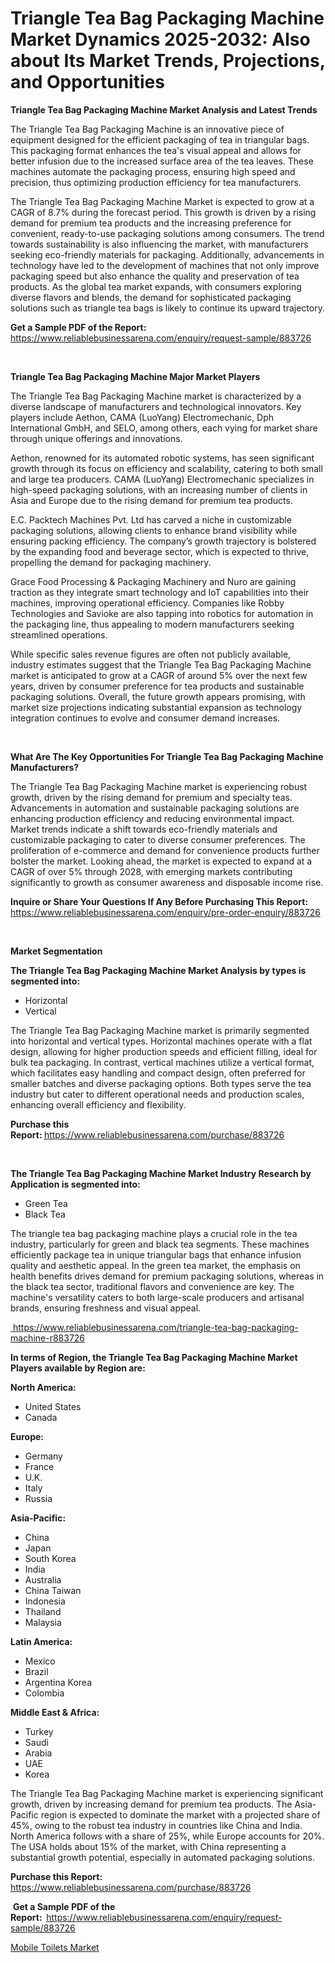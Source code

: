 <p><h1>Triangle Tea Bag Packaging Machine Market Dynamics 2025-2032: Also about Its Market Trends, Projections, and Opportunities</h1></p><p><strong>Triangle Tea Bag Packaging Machine Market Analysis and Latest Trends</strong></p>
<p><p>The Triangle Tea Bag Packaging Machine is an innovative piece of equipment designed for the efficient packaging of tea in triangular bags. This packaging format enhances the tea's visual appeal and allows for better infusion due to the increased surface area of the tea leaves. These machines automate the packaging process, ensuring high speed and precision, thus optimizing production efficiency for tea manufacturers.</p><p>The Triangle Tea Bag Packaging Machine Market is expected to grow at a CAGR of 8.7% during the forecast period. This growth is driven by a rising demand for premium tea products and the increasing preference for convenient, ready-to-use packaging solutions among consumers. The trend towards sustainability is also influencing the market, with manufacturers seeking eco-friendly materials for packaging. Additionally, advancements in technology have led to the development of machines that not only improve packaging speed but also enhance the quality and preservation of tea products. As the global tea market expands, with consumers exploring diverse flavors and blends, the demand for sophisticated packaging solutions such as triangle tea bags is likely to continue its upward trajectory.</p></p>
<p><strong>Get a Sample PDF of the Report:&nbsp;</strong> <a href="https://www.reliablebusinessarena.com/enquiry/request-sample/883726?utm_campaign=2524&utm_medium=2&utm_source=Github&utm_content=ia&utm_term=11042025&utm_id=triangle-tea-bag-packaging-machine">https://www.reliablebusinessarena.com/enquiry/request-sample/883726</a></p>
<p>&nbsp;</p>
<p><strong>Triangle Tea Bag Packaging Machine Major Market Players</strong></p>
<p><p>The Triangle Tea Bag Packaging Machine market is characterized by a diverse landscape of manufacturers and technological innovators. Key players include Aethon, CAMA (LuoYang) Electromechanic, Dph International GmbH, and SELO, among others, each vying for market share through unique offerings and innovations.</p><p>Aethon, renowned for its automated robotic systems, has seen significant growth through its focus on efficiency and scalability, catering to both small and large tea producers. CAMA (LuoYang) Electromechanic specializes in high-speed packaging solutions, with an increasing number of clients in Asia and Europe due to the rising demand for premium tea products.</p><p>E.C. Packtech Machines Pvt. Ltd has carved a niche in customizable packaging solutions, allowing clients to enhance brand visibility while ensuring packing efficiency. The company’s growth trajectory is bolstered by the expanding food and beverage sector, which is expected to thrive, propelling the demand for packaging machinery.</p><p>Grace Food Processing & Packaging Machinery and Nuro are gaining traction as they integrate smart technology and IoT capabilities into their machines, improving operational efficiency. Companies like Robby Technologies and Savioke are also tapping into robotics for automation in the packaging line, thus appealing to modern manufacturers seeking streamlined operations.</p><p>While specific sales revenue figures are often not publicly available, industry estimates suggest that the Triangle Tea Bag Packaging Machine market is anticipated to grow at a CAGR of around 5% over the next few years, driven by consumer preference for tea products and sustainable packaging solutions. Overall, the future growth appears promising, with market size projections indicating substantial expansion as technology integration continues to evolve and consumer demand increases.</p></p>
<p>&nbsp;</p>
<p><strong>What Are The Key Opportunities For Triangle Tea Bag Packaging Machine Manufacturers?</strong></p>
<p><p>The Triangle Tea Bag Packaging Machine market is experiencing robust growth, driven by the rising demand for premium and specialty teas. Advancements in automation and sustainable packaging solutions are enhancing production efficiency and reducing environmental impact. Market trends indicate a shift towards eco-friendly materials and customizable packaging to cater to diverse consumer preferences. The proliferation of e-commerce and demand for convenience products further bolster the market. Looking ahead, the market is expected to expand at a CAGR of over 5% through 2028, with emerging markets contributing significantly to growth as consumer awareness and disposable income rise.</p></p>
<p><strong>Inquire or Share Your Questions If Any Before Purchasing This Report:</strong> <a href="https://www.reliablebusinessarena.com/enquiry/pre-order-enquiry/883726?utm_campaign=2524&utm_medium=2&utm_source=Github&utm_content=ia&utm_term=11042025&utm_id=triangle-tea-bag-packaging-machine">https://www.reliablebusinessarena.com/enquiry/pre-order-enquiry/883726</a></p>
<p>&nbsp;</p>
<p><strong>Market Segmentation</strong></p>
<p><strong>The Triangle Tea Bag Packaging Machine Market Analysis by types is segmented into:</strong></p>
<p><ul><li>Horizontal</li><li>Vertical</li></ul></p>
<p><p>The Triangle Tea Bag Packaging Machine market is primarily segmented into horizontal and vertical types. Horizontal machines operate with a flat design, allowing for higher production speeds and efficient filling, ideal for bulk tea packaging. In contrast, vertical machines utilize a vertical format, which facilitates easy handling and compact design, often preferred for smaller batches and diverse packaging options. Both types serve the tea industry but cater to different operational needs and production scales, enhancing overall efficiency and flexibility.</p></p>
<p><strong>Purchase this Report:&nbsp;</strong><a href="https://www.reliablebusinessarena.com/purchase/883726?utm_campaign=2524&utm_medium=2&utm_source=Github&utm_content=ia&utm_term=11042025&utm_id=triangle-tea-bag-packaging-machine">https://www.reliablebusinessarena.com/purchase/883726</a></p>
<p>&nbsp;</p>
<p><strong>The Triangle Tea Bag Packaging Machine Market Industry Research by Application is segmented into:</strong></p>
<p><ul><li>Green Tea</li><li>Black Tea</li></ul></p>
<p><p>The triangle tea bag packaging machine plays a crucial role in the tea industry, particularly for green and black tea segments. These machines efficiently package tea in unique triangular bags that enhance infusion quality and aesthetic appeal. In the green tea market, the emphasis on health benefits drives demand for premium packaging solutions, whereas in the black tea sector, traditional flavors and convenience are key. The machine's versatility caters to both large-scale producers and artisanal brands, ensuring freshness and visual appeal.</p></p>
<p><a href="https://www.reliablebusinessarena.com/triangle-tea-bag-packaging-machine-r883726?utm_campaign=2524&utm_medium=2&utm_source=Github&utm_content=ia&utm_term=11042025&utm_id=triangle-tea-bag-packaging-machine">&nbsp;https://www.reliablebusinessarena.com/triangle-tea-bag-packaging-machine-r883726</a></p>
<p><strong>In terms of Region, the Triangle Tea Bag Packaging Machine Market Players available by Region are:</strong></p>
<p>
    <p> <strong> North America: </strong>
        <ul>
            <li>United States</li>
            <li>Canada</li>
        </ul>
        </p> 
    <p> <strong> Europe: </strong>
        <ul>
            <li>Germany</li>
            <li>France</li>
            <li>U.K.</li>
            <li>Italy</li>
            <li>Russia</li>
        </ul>
        </p> 
    <p> <strong> Asia-Pacific: </strong>
        <ul>
            <li>China</li>
            <li>Japan</li>
            <li>South Korea</li>
            <li>India</li>
            <li>Australia</li>
            <li>China Taiwan</li>
            <li>Indonesia</li>
            <li>Thailand</li>
            <li>Malaysia</li>
        </ul>
        </p> 
    <p> <strong> Latin America: </strong>
        <ul>
            <li>Mexico</li>
            <li>Brazil</li>
            <li>Argentina Korea</li>
            <li>Colombia</li>
        </ul>
        </p> 
    <p> <strong> Middle East & Africa: </strong>
        <ul>
            <li>Turkey</li>
            <li>Saudi</li>
            <li>Arabia</li>
            <li>UAE</li>
            <li>Korea</li>
        </ul>
    </p>
    </p>
<p><p>The Triangle Tea Bag Packaging Machine market is experiencing significant growth, driven by increasing demand for premium tea products. The Asia-Pacific region is expected to dominate the market with a projected share of 45%, owing to the robust tea industry in countries like China and India. North America follows with a share of 25%, while Europe accounts for 20%. The USA holds about 15% of the market, with China representing a substantial growth potential, especially in automated packaging solutions.</p></p>
<p><strong>Purchase this Report: </strong><a href="https://www.reliablebusinessarena.com/purchase/883726?utm_campaign=2524&utm_medium=2&utm_source=Github&utm_content=ia&utm_term=11042025&utm_id=triangle-tea-bag-packaging-machine">https://www.reliablebusinessarena.com/purchase/883726</a></p>
<p>&nbsp;<strong>Get a Sample PDF of the Report:&nbsp;&nbsp;</strong><a href="https://www.reliablebusinessarena.com/enquiry/request-sample/883726?utm_campaign=2524&utm_medium=2&utm_source=Github&utm_content=ia&utm_term=11042025&utm_id=triangle-tea-bag-packaging-machine">https://www.reliablebusinessarena.com/enquiry/request-sample/883726</a></p>
<p><strong></strong></p>
<p><p><a href="https://github.com/roceljiabur/Market-Research-Report-List-1/blob/main/mobile-toilets-market.md?utm_campaign=2524&utm_medium=2&utm_source=Github&utm_content=ia&utm_term=11042025&utm_id=triangle-tea-bag-packaging-machine">Mobile Toilets Market</a></p></p>